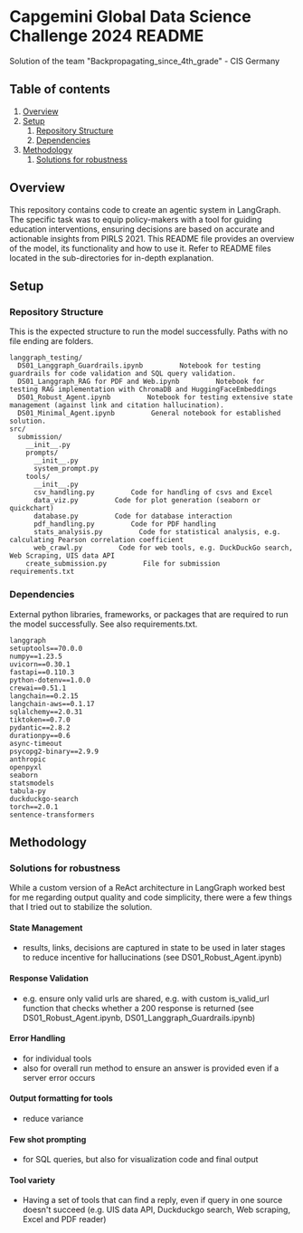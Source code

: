 # Capgemini Global Data Science Challenge 2024 README
Solution of the team "Backpropagating_since_4th_grade" - CIS Germany

## Table of contents
1. [Overview](#overview)
2. [Setup](#setup)
   1. [Repository Structure](#repository-structure)
   2. [Dependencies](#dependencies)
3. [Methodology](#methodology)
   1. [Solutions for robustness](#solutions-for-robustness)

## Overview
This repository contains code to create an agentic system in LangGraph. The specific task was to equip policy-makers with a tool for guiding education interventions, ensuring decisions are based on accurate and actionable insights from PIRLS 2021. This README file provides an overview of the model, its functionality and how to use it. Refer to README files located in the sub-directories for in-depth explanation.  


## Setup

### Repository Structure
This is the expected structure to run the model successfully. 
Paths with no file ending are folders.

~~~
langgraph_testing/
  DS01_Langgraph_Guardrails.ipynb         Notebook for testing guardrails for code validation and SQL query validation.
  DS01_Langgraph_RAG for PDF and Web.ipynb         Notebook for testing RAG implementation with ChromaDB and HuggingFaceEmbeddings 
  DS01_Robust_Agent.ipynb         Notebook for testing extensive state management (against link and citation hallucination). 
  DS01_Minimal_Agent.ipynb         General notebook for established solution.
src/
  submission/  
    __init__.py    
    prompts/
      __init__.py
      system_prompt.py
    tools/
      __init__.py
      csv_handling.py         Code for handling of csvs and Excel
      data_viz.py         Code for plot generation (seaborn or quickchart)
      database.py         Code for database interaction
      pdf_handling.py         Code for PDF handling         
      stats_analysis.py         Code for statistical analysis, e.g. calculating Pearson correlation coefficient
      web_crawl.py         Code for web tools, e.g. DuckDuckGo search, Web Scraping, UIS data API
    create_submission.py         File for submission
requirements.txt
~~~


### Dependencies
External python libraries, frameworks, or packages that are required to run the model successfully. See also requirements.txt.

````
langgraph
setuptools==70.0.0
numpy==1.23.5
uvicorn==0.30.1
fastapi==0.110.3
python-dotenv==1.0.0
crewai==0.51.1
langchain==0.2.15
langchain-aws==0.1.17
sqlalchemy==2.0.31
tiktoken==0.7.0
pydantic==2.8.2
durationpy==0.6
async-timeout
psycopg2-binary==2.9.9
anthropic
openpyxl
seaborn
statsmodels
tabula-py
duckduckgo-search
torch==2.0.1
sentence-transformers
````


## Methodology

### Solutions for robustness
While a custom version of a ReAct architecture in LangGraph worked best for me regarding output quality and code simplicity, there were a few things that I tried out to stabilize the solution.  

#### State Management  
- results, links, decisions are captured in state to be used in later stages to reduce incentive for hallucinations (see DS01_Robust_Agent.ipynb)

#### Response Validation  
- e.g. ensure only valid urls are shared, e.g. with custom is_valid_url function that checks whether a 200 response is returned (see DS01_Robust_Agent.ipynb, DS01_Langgraph_Guardrails.ipynb)

#### Error Handling  
- for individual tools  
- also for overall run method to ensure an answer is provided even if a server error occurs

#### Output formatting for tools  
- reduce variance

#### Few shot prompting
- for SQL queries, but also for visualization code and final output
#### Tool variety  
- Having a set of tools that can find a reply, even if query in one source doesn't succeed (e.g. UIS data API, Duckduckgo search, Web scraping, Excel and PDF reader)  
